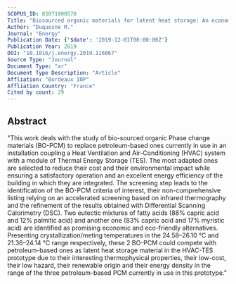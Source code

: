 ```yaml
---
SCOPUS_ID: 85071900570
Title: "Biosourced organic materials for latent heat storage: An economic and eco-friendly alternative"
Author: "Duquesne M."
Journal: "Energy"
Publication Date: {'$date': '2019-12-01T00:00:00Z'}
Publication Year: 2019
DOI: "10.1016/j.energy.2019.116067"
Source Type: "Journal"
Document Type: "ar"
Document Type Description: "Article"
Affliation: "Bordeaux INP"
Affliation Country: "France"
Cited by count: 29
---
```


## Abstract
"This work deals with the study of bio-sourced organic Phase change materials (BO-PCM) to replace petroleum-based ones currently in use in an installation coupling a Heat Ventilation and Air-Conditioning (HVAC) system with a module of Thermal Energy Storage (TES). The most adapted ones are selected to reduce their cost and their environmental impact while ensuring a satisfactory operation and an excellent energy efficiency of the building in which they are integrated. The screening step leads to the identification of the BO-PCM criteria of interest, their non-comprehensive listing relying on an accelerated screening based on infrared thermography and the refinement of the results obtained with Differential Scanning Calorimetry (DSC). Two eutectic mixtures of fatty acids (88% capric acid and 12% palmitic acid) and another one (83% capric acid and 17% myristic acid) are identified as promising economic and eco-friendly alternatives. Presenting crystallization/meting temperatures in the 24.58–26.10 °C and 21.36–24.14 °C range respectively, these 2 BO-PCM could compete with petroleum-based ones as latent heat storage material in the HVAC-TES prototype due to their interesting thermophysical properties, their low-cost, their low hazard, their renewable origin and their energy density in the range of the three petroleum-based PCM currently in use in this prototype."
